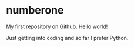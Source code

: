 numberone
=========
My first repository on Github. Hello world!

Just getting into coding and so far I prefer Python.
